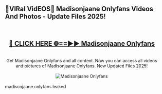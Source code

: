 <h2>🔴VIRal VidEOS🔴 Madisonjaane Onlyfans Videos And Photos - Update Files 2025!</h2>
<br>
<div align="center">
<h2><a href="https://virallinks.top/odZfE0" rel="nofollow">🔴 CLICK HERE 🌐==►► Madisonjaane Onlyfans</a></h2>
<br>
Get Madisonjaane Onlyfans and all content. Now you can access all videos and pictures of Madisonjaane Onlyfans. New Updated Files 2025!
<br>
<br>
<a href="https://virallinks.top/odZfE0" rel="nofollow" data-target="animated-image.originalLink"><img src="https://i.imgur.com/dJHk4Zq.gif)" alt="Madisonjaane Onlyfans" style="max-width: 100%; display: inline-block;" data-target="animated-image.originalImage"></a>
</div>
<br>
madisonjaane onlyfans leaked